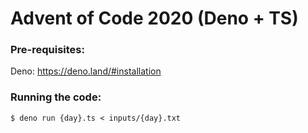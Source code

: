 # Advent of Code 2020 (Deno + TS)

### Pre-requisites:

Deno: https://deno.land/#installation

### Running the code:

`$ deno run {day}.ts < inputs/{day}.txt`
